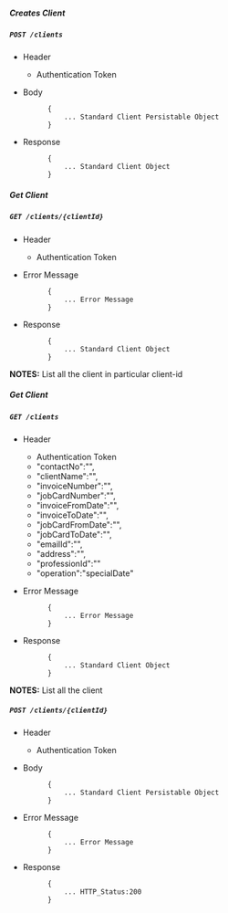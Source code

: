 ##### Creates Client

##### `POST /clients`
+ Header
	- Authentication Token


+ Body

            {
                ... Standard Client Persistable Object
            }
            
+ Response

            {
                ... Standard Client Object
            }
    

##### Get Client
            
##### `GET /clients/{clientId}`
+ Header 
	- Authentication Token
	
+ Error Message

			{
				... Error Message
			} 
+ Response

			{
				... Standard Client Object
			}

**NOTES:** List all the client in particular client-id

##### Get Client
            
##### `GET /clients`
+ Header 
	- Authentication Token
	- "contactNo":"",
	- "clientName":"",
	- "invoiceNumber":"",
	- "jobCardNumber":"",
	- "invoiceFromDate":"",
	- "invoiceToDate":"",
	- "jobCardFromDate":"",
	- "jobCardToDate":"",
	- "emailId":"",
	- "address":"",
	- "professionId":""
	- "operation":"specialDate"
+ Error Message

			{
				... Error Message
			} 
+ Response

			{
				... Standard Client Object
			}

**NOTES:** List all the client
##### `POST /clients/{clientId}`
+ Header
	- Authentication Token

+ Body

            {
                ... Standard Client Persistable Object
            }
+ Error Message

			{
				... Error Message
			} 
+ Response

            {
                ... HTTP_Status:200
            }
              